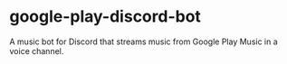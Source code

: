 # google-play-discord-bot
A music bot for Discord that streams music from Google Play Music in a voice channel.
